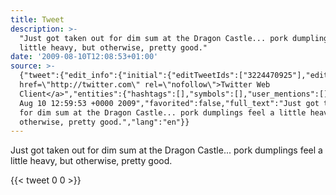 ```yaml
---
title: Tweet
description: >-
  "Just got taken out for dim sum at the Dragon Castle... pork dumplings feel a
  little heavy, but otherwise, pretty good."
date: '2009-08-10T12:08:53+01:00'
source: >-
  {"tweet":{"edit_info":{"initial":{"editTweetIds":["3224470925"],"editableUntil":"2009-08-10T13:59:53.000Z","editsRemaining":"5","isEditEligible":true}},"retweeted":false,"source":"<a
  href=\"http://twitter.com\" rel=\"nofollow\">Twitter Web
  Client</a>","entities":{"hashtags":[],"symbols":[],"user_mentions":[],"urls":[]},"display_text_range":["0","118"],"favorite_count":"0","id_str":"3224470925","truncated":false,"retweet_count":"0","id":"3224470925","created_at":"Mon
  Aug 10 12:59:53 +0000 2009","favorited":false,"full_text":"Just got taken out
  for dim sum at the Dragon Castle... pork dumplings feel a little heavy, but
  otherwise, pretty good.","lang":"en"}}
---
```

Just got taken out for dim sum at the Dragon Castle... pork dumplings feel a little heavy, but otherwise, pretty good.
    
{{< tweet 0 0 >}}
    
